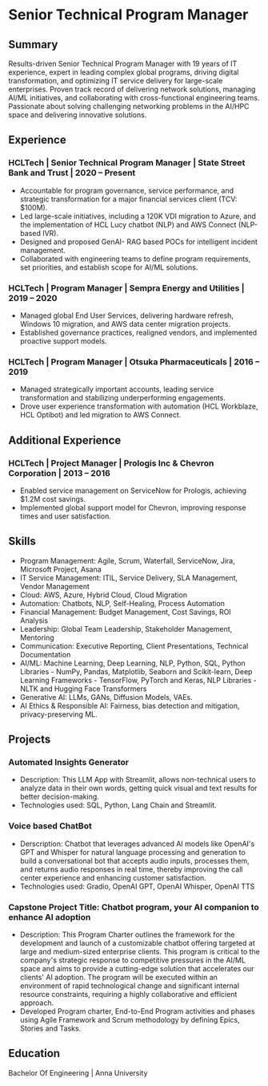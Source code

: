 # Senior Technical Program Manager

## Summary
Results-driven Senior Technical Program Manager with 19 years of IT experience, expert in leading complex global programs, driving digital transformation, and optimizing IT service delivery for large-scale enterprises. Proven track record of delivering network solutions, managing AI/ML initiatives, and collaborating with cross-functional engineering teams. Passionate about solving challenging networking problems in the AI/HPC space and delivering innovative solutions.

## Experience

### HCLTech | Senior Technical Program Manager | State Street Bank and Trust | 2020 – Present
- Accountable for program governance, service performance, and strategic transformation for a major financial services client (TCV: $100M).
- Led large-scale initiatives, including a 120K VDI migration to Azure, and the implementation of HCL Lucy chatbot (NLP) and AWS Connect (NLP-based IVR).
- Designed and proposed GenAI- RAG based POCs for intelligent incident management.
- Collaborated with engineering teams to define program requirements, set priorities, and establish scope for AI/ML solutions.
  
### HCLTech | Program Manager | Sempra Energy and Utilities | 2019 – 2020
- Managed global End User Services, delivering hardware refresh, Windows 10 migration, and AWS data center migration projects.
- Established governance practices, realigned vendors, and implemented proactive support models.
  
### HCLTech | Program Manager | Otsuka Pharmaceuticals | 2016 – 2019
- Managed strategically important accounts, leading service transformation and stabilizing underperforming engagements. 
- Drove user experience transformation with automation (HCL Workblaze, HCL Optibot) and led migration to AWS Connect.
  
## Additional Experience

### HCLTech | Project Manager | Prologis Inc & Chevron Corporation | 2013 – 2016
- Enabled service management on ServiceNow for Prologis, achieving $1.2M cost savings.
- Implemented global support model for Chevron, improving response times and user satisfaction.
  
## Skills
- Program Management: Agile, Scrum, Waterfall, ServiceNow, Jira, Microsoft Project, Asana
- IT Service Management: ITIL, Service Delivery, SLA Management, Vendor Management
- Cloud: AWS, Azure, Hybrid Cloud, Cloud Migration
- Automation: Chatbots, NLP, Self-Healing, Process Automation
- Financial Management: Budget Management, Cost Savings, ROI Analysis
- Leadership: Global Team Leadership, Stakeholder Management, Mentoring
- Communication: Executive Reporting, Client Presentations, Technical Documentation
- AI/ML: Machine Learning, Deep Learning, NLP, Python, SQL, Python Libraries - NumPy, Pandas, Matplotlib, Seaborn and Scikit-learn, Deep Learning Frameworks - TensorFlow, PyTorch and Keras, NLP Libraries - NLTK and Hugging Face Transformers
- Generative AI: LLMs, GANs, Diffusion Models, VAEs.
- AI Ethics & Responsible AI: Fairness, bias detection and mitigation, privacy-preserving ML.
  
## Projects

### Automated Insights Generator
- Description: This LLM App with Streamlit, allows non-technical users to analyze data in their own words, getting quick visual and text results for better decision-making. 
- Technologies used: SQL, Python, Lang Chain and Streamlit.
  
### Voice based ChatBot
- Derscription: Chatbot that leverages advanced AI models like OpenAI's GPT and Whisper for natural language processing and generation to build a conversational bot that accepts audio inputs, processes them, and returns audio responses in real time, thereby improving the call center experience and enhancing customer satisfaction.
- Technologies used: Gradio, OpenAI GPT, OpenAI Whisper, OpenAI TTS
  
### Capstone Project Title: Chatbot program, your AI companion to enhance AI adoption
- Description: This Program Charter outlines the framework for the development and launch of a customizable chatbot offering targeted at large and medium-sized enterprise clients. This program is critical to the company's strategic response to competitive pressures in the AI/ML space and aims to provide a cutting-edge solution that accelerates our clients' AI adoption. The program will be executed within an environment of rapid technological change and significant internal resource constraints, requiring a highly collaborative and efficient approach.
- Developed Program charter, End-to-End Program activities and phases using Agile Framework and Scrum methodology by defining Epics, Stories and Tasks.
  
## Education
Bachelor Of Engineering | Anna University
